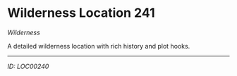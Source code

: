 # Wilderness Location 241

*Wilderness*

A detailed wilderness location with rich history and plot hooks.

---
*ID: LOC00240*